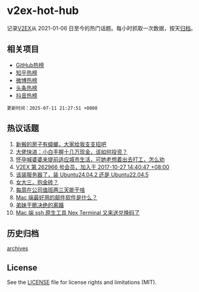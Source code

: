 # v2ex-hot-hub

 记录[V2EX](https://www.v2ex.com/)从 2021-01-06 日至今的热门话题。每小时抓取一次数据，按天[归档](archives)。
 
 ## 相关项目

- [GitHub热榜](https://github.com/lonnyzhang423/github-hot-hub)
- [知乎热榜](https://github.com/lonnyzhang423/zhihu-hot-hub)
- [微博热榜](https://github.com/lonnyzhang423/weibo-hot-hub)
- [头条热榜](https://github.com/lonnyzhang423/toutiao-hot-hub)
- [抖音热榜](https://github.com/lonnyzhang423/douyin-hot-hub)


 `更新时间：2025-07-11 21:27:51 +0800`

## 热议话题

1. [新搬的房子有蟑螂，大家给我支支招吧](https://www.v2ex.com/t/1144467)
1. [大佬快进：小白手握十几万现金，该如何投资？](https://www.v2ex.com/t/1144520)
1. [怀孕喊婆婆来提前适应城市生活，可她老想着出去打工，怎么劝](https://www.v2ex.com/t/1144497)
1. [V2EX 第 262966 号会员，加入于 2017-10-27 14:40:47 +08:00](https://www.v2ex.com/t/1144478)
1. [该装服务器了，装 Ubuntu24.04.2 还是 Ubuntu22.04.5](https://www.v2ex.com/t/1144421)
1. [女大三，抱金砖？](https://www.v2ex.com/t/1144469)
1. [每周在公司值班两三天能干啥](https://www.v2ex.com/t/1144439)
1. [Mac 端最好用的邮件软件是什么？](https://www.v2ex.com/t/1144442)
1. [弟妹干脆决绝的离婚](https://www.v2ex.com/t/1144632)
1. [Mac 端 ssh 原生工具 Nex Terminal 又来送兑换码了](https://www.v2ex.com/t/1144523)

## 历史归档

[archives](archives)

## License

See the [LICENSE](LICENSE) file for license rights and limitations (MIT).
